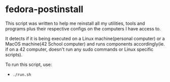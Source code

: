 # fedora-postinstall

This script was written to help me reinstall all my utilities, tools and programs plus their respective configs on the computers I have access to.

It detects if it is being executed on a Linux machine(personal computer) or a MacOS machine(42 School computer) and runs components accordingly(ie. if on a 42 computer, doesn't run any sudo commands or Linux specific scripts).

To run this script, use:

- `./run.sh`
